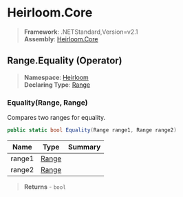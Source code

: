 # Heirloom.Core

> **Framework**: .NETStandard,Version=v2.1  
> **Assembly**: [Heirloom.Core][0]

## Range.Equality (Operator)

> **Namespace**: [Heirloom][0]  
> **Declaring Type**: [Range][1]

### Equality(Range, Range)

Compares two ranges for equality.

```cs
public static bool Equality(Range range1, Range range2)
```

| Name   | Type       | Summary |
|--------|------------|---------|
| range1 | [Range][1] |         |
| range2 | [Range][1] |         |

> **Returns** - `bool`

[0]: ../../../Heirloom.Core.md
[1]: ../Range.md
